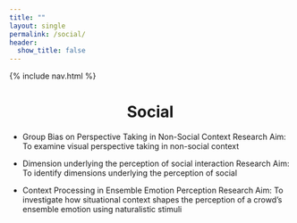 ```yaml
---
title: ""
layout: single
permalink: /social/
header:
  show_title: false
---
```


{% include nav.html %}

<h1 style="text-align: center;">Social</h1>

- Group Bias on Perspective Taking in Non-Social Context
Research Aim: To examine visual perspective taking in non-social context

- Dimension underlying the perception of social interaction
Research Aim: To identify dimensions underlying the perception of social 

- Context Processing in Ensemble Emotion Perception
Research Aim: To investigate how situational context shapes the perception of a crowd’s ensemble emotion using naturalistic stimuli
